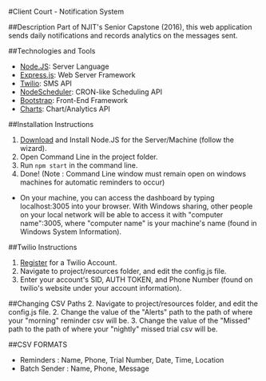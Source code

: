 #Client Court - Notification System

##Description
Part of NJIT's Senior Capstone (2016), this web application sends daily notifications and records analytics on the messages sent. 

##Technologies and Tools

- [Node.JS](https://nodejs.org): Server Language
- [Express.js](http://expressjs.com/): Web Server Framework
- [Twilio](https://www.twilio.com/): SMS API
- [NodeScheduler](https://github.com/node-schedule/node-schedule): CRON-like Scheduling API
- [Bootstrap](https://www.getbootstrap.com/): Front-End Framework
- [Charts](https://developers.google.com/chart/): Chart/Analytics API

##Installation Instructions
1. [Download](https://nodejs.org/en/download/) and Install Node.JS for the Server/Machine (follow the wizard).
2. Open Command Line in the project folder.
3. Run `npm start` in the command line.
4. Done! (Note : Command Line window must remain open on windows machines for automatic reminders to occur)

- On your machine, you can access the dashboard by typing localhost:3005 into your browser. With Windows sharing, other people on your local network will be able to access it with "computer name":3005, where "computer name" is your machine's name (found in Windows System Information).

##Twilio Instructions
1. [Register](https://www.twilio.com/try-twilio) for a Twilio Account. 
2. Navigate to project/resources folder, and edit the config.js file.
3. Enter your account's SID, AUTH TOKEN, and Phone Number (found on twilio's website under your account information).

##Changing CSV Paths
2. Navigate to project/resources folder, and edit the config.js file.
2. Change the value of the "Alerts" path to the path of where your "morning" reminder csv will be.
3. Change the value of the "Missed" path to the path of where your "nightly" missed trial csv will be.

##CSV FORMATS
- Reminders : Name, Phone, Trial Number, Date, Time, Location
- Batch Sender : Name, Phone, Message 



